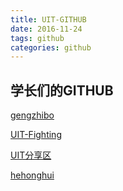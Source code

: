 ```yaml
---
title: UIT-GITHUB
date: 2016-11-24
tags: github
categories: github
---
```


## 学长们的GITHUB

<!--more -->

[gengzhibo](https://github.com/clwater)

[UIT-Fighting](https://github.com/UIT-Fighting)

[UIT分享区](https://github.com/UIT-Training)

[hehonghui](https://github.com/hehonghui)